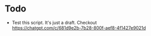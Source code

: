 # Todo
- Test this script. It's just a draft. Checkout https://chatgpt.com/c/681d9e2b-7b28-800f-aef8-4f1427e9021d